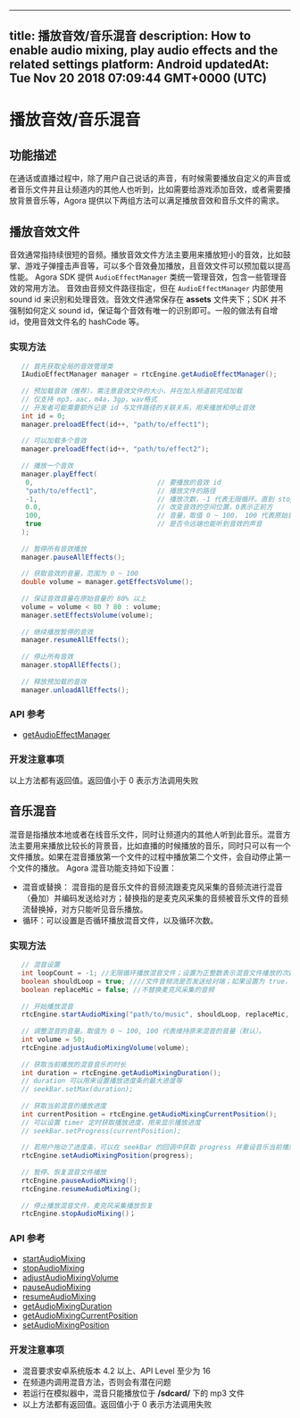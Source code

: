 
---
title: 播放音效/音乐混音
description: How to enable audio mixing, play audio effects and the related settings
platform: Android
updatedAt: Tue Nov 20 2018 07:09:44 GMT+0000 (UTC)
---
# 播放音效/音乐混音
## 功能描述
在通话或直播过程中，除了用户自己说话的声音，有时候需要播放自定义的声音或者音乐文件并且让频道内的其他人也听到，比如需要给游戏添加音效，或者需要播放背景音乐等，Agora 提供以下两组方法可以满足播放音效和音乐文件的需求。
## 播放音效文件

音效通常指持续很短的音频。播放音效文件方法主要用来播放短小的音效，比如鼓掌、游戏子弹撞击声音等，可以多个音效叠加播放，且音效文件可以预加载以提高性能。
Agora SDK 提供 `AudioEffectManager` 类统一管理音效，包含一些管理音效的常用方法。 音效由音频文件路径指定，但在 `AudioEffectManager` 内部使用 sound id 来识别和处理音效。音效文件通常保存在 **assets** 文件夹下；SDK 并不强制如何定义 sound id，保证每个音效有唯一的识别即可。一般的做法有自增 id，使用音效文件名的 hashCode 等。

### 实现方法

```java
   // 首先获取全局的音效管理类
   IAudioEffectManager manager = rtcEngine.getAudioEffectManager();
  
   // 预加载音效（推荐），需注意音效文件的大小，并在加入频道前完成加载
   // 仅支持 mp3，aac，m4a，3gp，wav格式
   // 开发者可能需要额外记录 id 与文件路径的关联关系，用来播放和停止音效
   int id = 0;
   manager.preloadEffect(id++, "path/to/effect1");
  
   // 可以加载多个音效
   manager.preloadEffect(id++, "path/to/effect2");
  
   // 播放一个音效
   manager.playEffect(
    0,                               // 要播放的音效 id
    "path/to/effect1",               // 播放文件的路径
    -1,                              // 播放次数，-1 代表无限循环。直到 stopEffect() 或者stopAllEffects() 被调用
    0.0,                             // 改变音效的空间位置，0表示正前方
    100,                             // 音量，取值 0 ~ 100， 100 代表原始音量
    true                             // 是否令远端也能听到音效的声音
   );
  
   // 暂停所有音效播放
   manager.pauseAllEffects();
  
   // 获取音效的音量，范围为 0 ~ 100
   double volume = manager.getEffectsVolume();
  
   // 保证音效音量在原始音量的 80% 以上
   volume = volume < 80 ? 80 : volume;
   manager.setEffectsVolume(volume);
  
   // 继续播放暂停的音效
   manager.resumeAllEffects();
  
   // 停止所有音效
   manager.stopAllEffects();
  
   // 释放预加载的音效
   manager.unloadAllEffects();
```

### API 参考

- [getAudioEffectManager](https://docs.agora.io/cn/Video/API%20Reference/java/classio_1_1agora_1_1rtc_1_1_rtc_engine.html#afd61b8d5e923f9e03cd419dcaf23b4af)



### 开发注意事项

以上方法都有返回值。返回值小于 0 表示方法调用失败

## 音乐混音

混音是指播放本地或者在线音乐文件，同时让频道内的其他人听到此音乐。混音方法主要用来播放比较长的背景音，比如直播的时候播放的音乐，同时只可以有一个文件播放。如果在混音播放第一个文件的过程中播放第二个文件，会自动停止第一个文件的播放。
Agora 混音功能支持如下设置：

- 混音或替换： 混音指的是音乐文件的音频流跟麦克风采集的音频流进行混音（叠加）并编码发送给对方；替换指的是麦克风采集的音频被音乐文件的音频流替换掉，对方只能听见音乐播放。
- 循环：可以设置是否循环播放混音文件，以及循环次数。

### 实现方法

```java
   // 混音设置
   int loopCount = -1; //无限循环播放混音文件；设置为正整数表示混音文件播放的次数
   boolean shouldLoop = true; ////文件音频流是否发送给对端；如果设置为 true，文件音频流仅在本地可以听见，不会发送到对端
   boolean replaceMic = false; //不替换麦克风采集的音频
  
   // 开始播放混音
   rtcEngine.startAudioMixing("path/to/music", shouldLoop, replaceMic, loopCount);
  
   // 调整混音的音量。取值为 0 ~ 100, 100 代表维持原来混音的音量（默认）。
   int volume = 50;
   rtcEngine.adjustAudioMixingVolume(volume);
  
   // 获取当前播放的混音音乐的时长
   int duration = rtcEngine.getAudioMixingDuration();
   // duration 可以用来设置播放进度条的最大进度等
   // seekBar.setMax(duration);
  
   // 获取当前混音的播放进度
   int currentPosition = rtcEngine.getAudioMixingCurrentPosition();
   // 可以设置 timer 定时获取播放进度，用来显示播放进度
   // seekBar.setProgress(currentPosition);
  
   // 若用户拖动了进度条，可以在 seekBar 的回调中获取 progress 并重设音乐当前播放的位置
   rtcEngine.setAudioMixingPosition(progress);
  
   // 暂停、恢复混音文件播放
   rtcEngine.pauseAudioMixing();
   rtcEngine.resumeAudioMixing();
  
   // 停止播放混音文件，麦克风采集播放恢复
   rtcEngine.stopAudioMixing()；
```

### API 参考

- [startAudioMixing](https://docs.agora.io/cn/Video/API%20Reference/java/classio_1_1agora_1_1rtc_1_1_rtc_engine.html#ac56ceea1a143a4898382bce10b04df09)
- [stopAudioMixing](https://docs.agora.io/cn/Video/API%20Reference/java/classio_1_1agora_1_1rtc_1_1_rtc_engine.html#addb1cbc23b7f725eea6eedd18412854d)
- [adjustAudioMixingVolume](https://docs.agora.io/cn/Video/API%20Reference/java/classio_1_1agora_1_1rtc_1_1_rtc_engine.html#a13c5737248d5a5abf6e8eb3130aba65a)
- [pauseAudioMixing](https://docs.agora.io/cn/Video/API%20Reference/java/classio_1_1agora_1_1rtc_1_1_rtc_engine.html#ab2d4fb72ec3031f59da72b55857e0da7)
- [resumeAudioMixing](https://docs.agora.io/cn/Video/API%20Reference/java/classio_1_1agora_1_1rtc_1_1_rtc_engine.html#aedad78215c21f0a6acac7f155199f3ce)
- [getAudioMixingDuration](https://docs.agora.io/cn/Video/API%20Reference/java/classio_1_1agora_1_1rtc_1_1_rtc_engine.html#a8bbeb8a8b07e4e7b1a0a493f1c66998d)
- [getAudioMixingCurrentPosition](https://docs.agora.io/cn/Video/API%20Reference/java/classio_1_1agora_1_1rtc_1_1_rtc_engine.html#a5119b0e6b356f867f7e13a6e1b2bb3e5)
- [setAudioMixingPosition](https://docs.agora.io/cn/Video/API%20Reference/java/classio_1_1agora_1_1rtc_1_1_rtc_engine.html#a12c3dc250c86d54552c1589dfda2e002)

### 开发注意事项

- 混音要求安卓系统版本 4.2 以上、API Level 至少为 16
- 在频道内调用混音方法，否则会有潜在问题
- 若运行在模拟器中，混音只能播放位于 **/sdcard/** 下的 mp3 文件
- 以上方法都有返回值。返回值小于 0 表示方法调用失败

